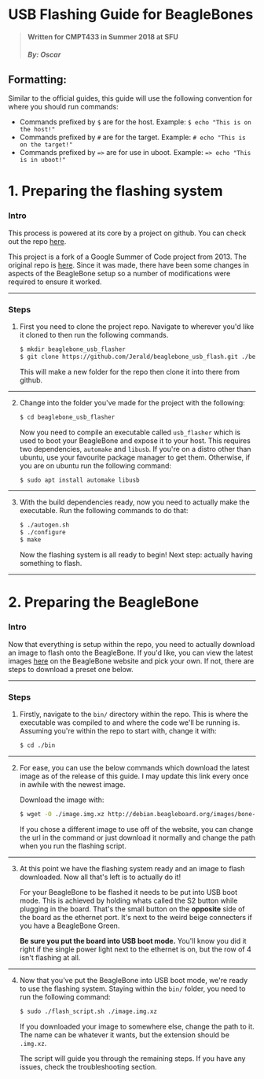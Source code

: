 # USB Flashing Guide for BeagleBones
>#### Written for CMPT433 in Summer 2018 at SFU
>##### By: Oscar

## Formatting: 
Similar to the official guides, this guide will use the following convention for where you should run commands:

* Commands prefixed by `$` are for the host. Example: `$ echo "This is on the host!"`
* Commands prefixed by `#` are for the target. Example: `# echo "This is on the target!"`
* Commands prefixed by `=>` are for use in uboot. Example: `=> echo "This is in uboot!"`


# 1. Preparing the flashing system

### Intro
This process is powered at its core by a project on github. You can check out the repo [here](https://github.com/Jerald/beaglebone_usb_flash).

This project is a fork of a Google Summer of Code project from 2013. The original repo is [here](https://github.com/ungureanuvladvictor/BBBlfs). Since it was made, there have been some changes in aspects of the BeagleBone setup so a number of modifications were required to ensure it worked.

---

### Steps

1. First you need to clone the project repo. Navigate to wherever you'd like it cloned to then run the following commands.
    ```sh
    $ mkdir beaglebone_usb_flasher
    $ git clone https://github.com/Jerald/beaglebone_usb_flash.git ./beaglebone_usb_flasher
    ```
    This will make a new folder for the repo then clone it into there from github. 

---

2. Change into the folder you've made for the project with the following:
    ```sh
    $ cd beaglebone_usb_flasher
    ```
    Now you need to compile an executable called `usb_flasher` which is used to boot your BeagleBone and expose it to your host. This requires two dependencies, `automake` and `libusb`. If you're on a distro other than ubuntu, use your favourite package manager to get them. Otherwise, if you are on ubuntu run the following command:
    ```sh
    $ sudo apt install automake libusb
    ```

---

3. With the build dependencies ready, now you need to actually make the executable. Run the following commands to do that:
    ```sh
    $ ./autogen.sh
    $ ./configure
    $ make
    ```
    Now the flashing system is all ready to begin! Next step: actually having something to flash.

---

# 2. Preparing the BeagleBone

### Intro 
Now that everything is setup within the repo, you need to actually download an image to flash onto the BeagleBone. If you'd like, you can view the latest images [here](http://beagleboard.org/latest-images) on the BeagleBone website and pick your own. If not, there are steps to download a preset one below.

---

### Steps

1. Firstly, navigate to the `bin/` directory within the repo. This is where the executable was compiled to and where the code we'll be running is. Assuming you're within the repo to start with, change it with:
    ```sh
    $ cd ./bin
    ```

---

2. For ease, you can use the below commands which download the latest image as of the release of this guide. I may update this link every once in awhile with the newest image.

    Download the image with:
    ```sh
    $ wget -O ./image.img.xz http://debian.beagleboard.org/images/bone-debian-9.4-iot-armhf-2018-06-17-4gb.img.xz
    ```
    If you chose a different image to use off of the website, you can change the url in the command or just download it normally and change the path when you run the flashing script.

---

3. At this point we have the flashing system ready and an image to flash downloaded. Now all that's left is to actually do it!

    For your BeagleBone to be flashed it needs to be put into USB boot mode. This is achieved by holding whats called the S2 button while plugging in the board. That's the small button on the **opposite** side of the board as the ethernet port. It's next to the weird beige connecters if you have a BeagleBone Green.

    **Be sure you put the board into USB boot mode.** You'll know you did it right if the single power light next to the ethernet is on, but the row of 4 isn't flashing at all.

---

4. Now that you've put the BeagleBone into USB boot mode, we're ready to use the flashing system. Staying within the `bin/` folder, you need to run the following command:
    ```sh
    $ sudo ./flash_script.sh ./image.img.xz
    ```
    If you downloaded your image to somewhere else, change the path to it. The name can be whatever it wants, but the extension should be `.img.xz`.

    The script will guide you through the remaining steps. If you have any issues, check the troubleshooting section.


